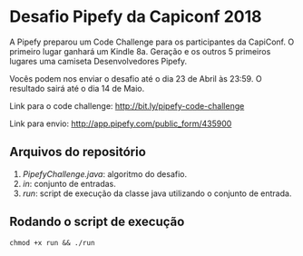 # Desafio Pipefy da Capiconf 2018

A Pipefy preparou um Code Challenge para os participantes da CapiConf. O primeiro lugar ganhará um Kindle 8a. Geração e os outros 5 primeiros lugares uma camiseta Desenvolvedores Pipefy.

Vocês podem nos enviar o desafio até o dia 23 de Abril às 23:59. O resultado sairá até o dia 14 de Maio.

Link para o code challenge: http://bit.ly/pipefy-code-challenge

Link para envio: http://app.pipefy.com/public_form/435900

## Arquivos do repositório
1. *PipefyChallenge.java*: algoritmo do desafio.
2. *in*: conjunto de entradas.
3. *run*: script de execução da classe java utilizando o conjunto de entrada.

## Rodando o script de execução
`chmod +x run && ./run`